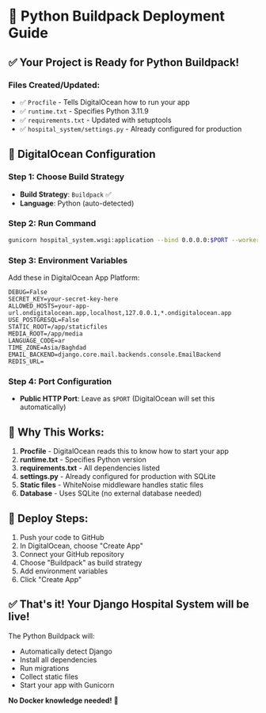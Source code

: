 # 🐍 Python Buildpack Deployment Guide

## ✅ Your Project is Ready for Python Buildpack!

### Files Created/Updated:
- ✅ `Procfile` - Tells DigitalOcean how to run your app
- ✅ `runtime.txt` - Specifies Python 3.11.9
- ✅ `requirements.txt` - Updated with setuptools
- ✅ `hospital_system/settings.py` - Already configured for production

## 🚀 DigitalOcean Configuration

### Step 1: Choose Build Strategy
- **Build Strategy**: `Buildpack` ✅
- **Language**: Python (auto-detected)

### Step 2: Run Command
```bash
gunicorn hospital_system.wsgi:application --bind 0.0.0.0:$PORT --workers 2 --timeout 120 --access-logfile - --error-logfile -
```

### Step 3: Environment Variables
Add these in DigitalOcean App Platform:

```
DEBUG=False
SECRET_KEY=your-secret-key-here
ALLOWED_HOSTS=your-app-url.ondigitalocean.app,localhost,127.0.0.1,*.ondigitalocean.app
USE_POSTGRESQL=False
STATIC_ROOT=/app/staticfiles
MEDIA_ROOT=/app/media
LANGUAGE_CODE=ar
TIME_ZONE=Asia/Baghdad
EMAIL_BACKEND=django.core.mail.backends.console.EmailBackend
REDIS_URL=
```

### Step 4: Port Configuration
- **Public HTTP Port**: Leave as `$PORT` (DigitalOcean will set this automatically)

## 🎯 Why This Works:

1. **Procfile** - DigitalOcean reads this to know how to start your app
2. **runtime.txt** - Specifies Python version
3. **requirements.txt** - All dependencies listed
4. **settings.py** - Already configured for production with SQLite
5. **Static files** - WhiteNoise middleware handles static files
6. **Database** - Uses SQLite (no external database needed)

## 🚀 Deploy Steps:

1. Push your code to GitHub
2. In DigitalOcean, choose "Create App"
3. Connect your GitHub repository
4. Choose "Buildpack" as build strategy
5. Add environment variables
6. Click "Create App"

## ✅ That's it! Your Django Hospital System will be live!

The Python Buildpack will:
- Automatically detect Django
- Install all dependencies
- Run migrations
- Collect static files
- Start your app with Gunicorn

**No Docker knowledge needed!** 🎉
